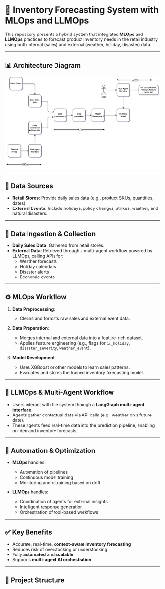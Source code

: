 

# 🧠 Inventory Forecasting System with MLOps and LLMOps

This repository presents a hybrid system that integrates **MLOps** and **LLMOps** practices to forecast product inventory needs in the retail industry using both internal (sales) and external (weather, holiday, disaster) data.

---

## 📊 Architecture Diagram

![Inventory Prediction System](./Hackathon_industry.drawio.png)

---

## 🏬 Data Sources

- **Retail Stores**: Provide daily sales data (e.g., product SKUs, quantities, dates).
- **External Events**: Include holidays, policy changes, strikes, weather, and natural disasters.

---

## 🔄 Data Ingestion & Collection

- **Daily Sales Data**: Gathered from retail stores.
- **External Data**: Retrieved through a multi-agent workflow powered by LLMOps, calling APIs for:
  - Weather forecasts
  - Holiday calendars
  - Disaster alerts
  - Economic events

---

## ⚙️ MLOps Workflow

1. **Data Preprocessing**:
   - Cleans and formats raw sales and external event data.

2. **Data Preparation**:
   - Merges internal and external data into a feature-rich dataset.
   - Applies feature engineering (e.g., flags for `is_holiday`, `disaster_severity`, `weather_event`).

3. **Model Development**:
   - Uses XGBoost or other models to learn sales patterns.
   - Evaluates and stores the trained inventory forecasting model.

---

## 🤖 LLMOps & Multi-Agent Workflow

- Users interact with the system through a **LangGraph multi-agent interface**.
- Agents gather contextual data via API calls (e.g., weather on a future date).
- These agents feed real-time data into the prediction pipeline, enabling on-demand inventory forecasts.

---

## 🔁 Automation & Optimization

- **MLOps** handles:
  - Automation of pipelines
  - Continuous model training
  - Monitoring and retraining based on drift

- **LLMOps** handles:
  - Coordination of agents for external insights
  - Intelligent response generation
  - Orchestration of tool-based workflows

---

## ✅ Key Benefits

- Accurate, real-time, **context-aware inventory forecasting**
- Reduces risk of overstocking or understocking
- Fully **automated** and **scalable**
- Supports **multi-agent AI orchestration**

---

## 📁 Project Structure

